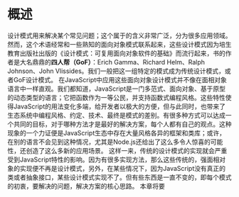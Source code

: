# 概述
设计模式用来解决某个常见问题；这个属于的含义非常广泛，分为很多应用领域。然而，这个术语经常和一些熟知的面向对象模式联系起来，这些设计模式因为培生教育出版社出版的《设计模式：可复用面向对象软件的基础》而流行起来，书的作者是大名鼎鼎的**四人帮（GoF）**：Erich Gamma、Richard Helm、Ralph Johnson、John Vlissides。我们一般把这一组特定的模式成为传统设计模式，或者GoF设计模式。
在JavaScript中应用这些面向对象设计模式并不像在面相对象语言中一样直观。我们都知道，JavaScript是一门多范式、面向对象、基于原型的动态类型的语言；它把函数作为一等公民，并支持函数式编程风格。这些特性使得JavaScript的用法变化多端，给开发者以极大的方便，但与此同时，也带来了生态系统中编程风格、约定、技术、最终是模式的差别。有很多种方式可以达成一个共同的目标，对于哪种方法才是最好的解决方案，每个人都有自己的观点。这种现象的一个力证便是JavaScript生态中存在大量风格各异的框架和类库；或许，在别的语言不会见到这种情况，尤其是Node.js还给出了这么多令人惊喜的可能性，还创造了这么多新的应用场景。
这样一来，传统的设计模式的实现就会严重受到JavaScript特性的影响。因为有很多实现方法，那么这些传统的，强面相对象的实现便不再是设计模式，另外，在某些情况下，因为JavaScript没有真正的类或者抽象接口，某些设计模式实现不了。但有些东西是一直不变的，即每个模式的初衷，要解决的问题，解决方案的核心思路。
本章将要


